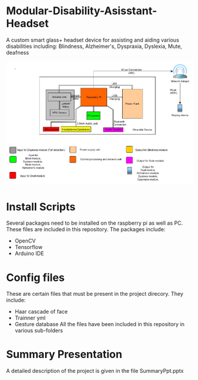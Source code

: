 # Modular-Disability-Asisstant-Headset
A custom smart glass+ headset device for assisting and aiding various disabilities including: Blindness, Alzheimer's, Dyspraxia, Dyslexia, Mute, deafness


![alt text](https://raw.githubusercontent.com/arjunsengupta1998/Modular-Disability-Asisstant-Headset/master/Modular-Disability-Asisstant-Headset-master/SystemDesign.jpg)

# Install Scripts
Several packages need to be installed on the raspberry pi as well as PC. These files are included in this repository. The packages include:
- OpenCV
- Tensorflow
- Arduino IDE

# Config files
These are certain files that must be present in the project direcory. They include:
- Haar cascade of face
- Trainner yml
- Gesture database
All the files have been included in this repository in various sub-folders

# Summary Presentation

A detailed description of the project is given in the file SummaryPpt.pptx
